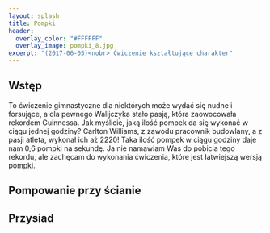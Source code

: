 ```yaml
---
layout: splash
title: Pompki 
header:
  overlay_color: "#FFFFFF"
  overlay_image: pompki_8.jpg
excerpt: "(2017-06-05)<nobr> Ćwiczenie kształtujące charakter"
---
```


## Wstęp

To ćwiczenie gimnastyczne dla niektórych może wydać się nudne i forsujące, a dla pewnego Walijczyka stało pasją, która zaowocowała rekordem Guinnessa.
Jak myślicie, jaką ilość pompek da się wykonać w ciągu jednej godziny? Carlton Williams, z zawodu pracownik budowlany, a z pasji atleta, wykonał ich aż 2220! Taka ilość pompek w ciągu godziny daje nam 0,6 pompki na sekundę.
Ja nie namawiam Was do pobicia tego rekordu, ale zachęcam do wykonania ćwiczenia, które jest łatwiejszą wersją pompki.


## Pompowanie przy ścianie


## Przysiad
